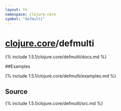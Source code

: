 ```yaml
---
layout: fn
namespace: clojure.core
symbol: "defmulti"
---
```


# [clojure.core](../)/defmulti

{% include 1.5.1/clojure.core/defmulti/docs.md %}

##Examples

{% include 1.5.1/clojure.core/defmulti/examples.md %}
## Source
{% include 1.5.1/clojure.core/defmulti/src.md %}

